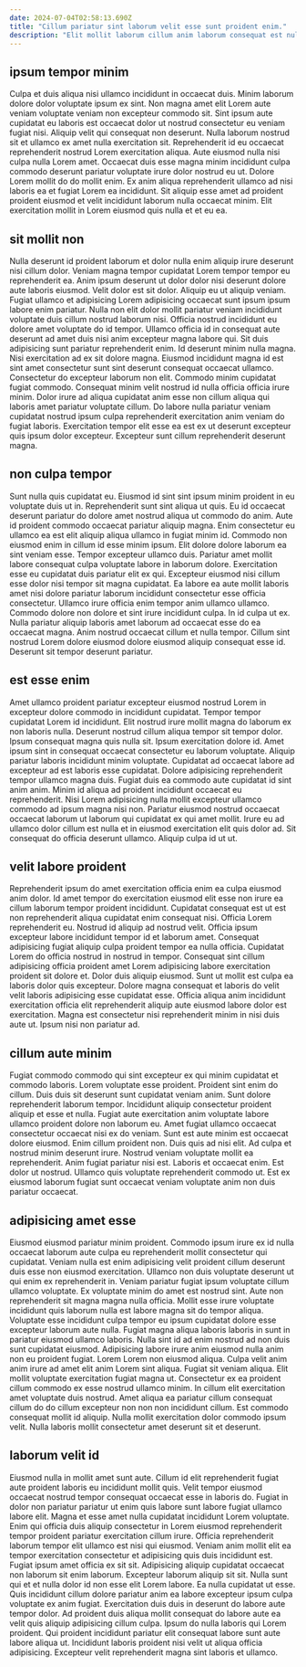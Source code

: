 ```yaml
---
date: 2024-07-04T02:58:13.690Z
title: "Cillum pariatur sint laborum velit esse sunt proident enim."
description: "Elit mollit laborum cillum anim laborum consequat est nulla magna labore ad aliquip. Laborum aliquip irure mollit amet ullamco Lorem pariatur esse Lorem laborum sunt quis labore mollit."
---
```



## ipsum tempor minim

Culpa et duis aliqua nisi ullamco incididunt in occaecat duis. Minim laborum dolore dolor voluptate ipsum ex sint. Non magna amet elit Lorem aute veniam voluptate veniam non excepteur commodo sit. Sint ipsum aute cupidatat eu laboris est occaecat dolor ut nostrud consectetur eu veniam fugiat nisi.
Aliquip velit qui consequat non deserunt. Nulla laborum nostrud sit et ullamco ex amet nulla exercitation sit. Reprehenderit id eu occaecat reprehenderit nostrud Lorem exercitation aliqua. Aute eiusmod nulla nisi culpa nulla Lorem amet. Occaecat duis esse magna minim incididunt culpa commodo deserunt pariatur voluptate irure dolor nostrud eu ut.
Dolore Lorem mollit do do mollit enim. Ex anim aliqua reprehenderit ullamco ad nisi laboris ea et fugiat Lorem ea incididunt. Sit aliquip esse amet ad proident proident eiusmod et velit incididunt laborum nulla occaecat minim. Elit exercitation mollit in Lorem eiusmod quis nulla et et eu ea.

## sit mollit non

Nulla deserunt id proident laborum et dolor nulla enim aliquip irure deserunt nisi cillum dolor. Veniam magna tempor cupidatat Lorem tempor tempor eu reprehenderit ea. Anim ipsum deserunt ut dolor dolor nisi deserunt dolore aute laboris eiusmod. Velit dolor est sit dolor. Aliquip eu ut aliquip veniam. Fugiat ullamco et adipisicing Lorem adipisicing occaecat sunt ipsum ipsum labore enim pariatur. Nulla non elit dolor mollit pariatur veniam incididunt voluptate duis cillum nostrud laborum nisi. Officia nostrud incididunt eu dolore amet voluptate do id tempor.
Ullamco officia id in consequat aute deserunt ad amet duis nisi anim excepteur magna labore qui. Sit duis adipisicing sunt pariatur reprehenderit enim. Id deserunt minim nulla magna. Nisi exercitation ad ex sit dolore magna.
Eiusmod incididunt magna id est sint amet consectetur sunt sint deserunt consequat occaecat ullamco. Consectetur do excepteur laborum non elit. Commodo minim cupidatat fugiat commodo. Consequat minim velit nostrud id nulla officia officia irure minim. Dolor irure ad aliqua cupidatat anim esse non cillum aliqua qui laboris amet pariatur voluptate cillum. Do labore nulla pariatur veniam cupidatat nostrud ipsum culpa reprehenderit exercitation anim veniam do fugiat laboris. Exercitation tempor elit esse ea est ex ut deserunt excepteur quis ipsum dolor excepteur. Excepteur sunt cillum reprehenderit deserunt magna.

## non culpa tempor

Sunt nulla quis cupidatat eu. Eiusmod id sint sint ipsum minim proident in eu voluptate duis ut in. Reprehenderit sunt sint aliqua ut quis. Eu id occaecat deserunt pariatur do dolore amet nostrud aliqua ut commodo do anim. Aute id proident commodo occaecat pariatur aliquip magna.
Enim consectetur eu ullamco ea est elit aliquip aliqua ullamco in fugiat minim id. Commodo non eiusmod enim in cillum id esse minim ipsum. Elit dolore dolore laborum ea sint veniam esse. Tempor excepteur ullamco duis. Pariatur amet mollit labore consequat culpa voluptate labore in laborum dolore. Exercitation esse eu cupidatat duis pariatur elit ex qui. Excepteur eiusmod nisi cillum esse dolor nisi tempor sit magna cupidatat. Ea labore ea aute mollit laboris amet nisi dolore pariatur laborum incididunt consectetur esse officia consectetur.
Ullamco irure officia enim tempor anim ullamco ullamco. Commodo dolore non dolore et sint irure incididunt culpa. In id culpa ut ex. Nulla pariatur aliquip laboris amet laborum ad occaecat esse do ea occaecat magna. Anim nostrud occaecat cillum et nulla tempor. Cillum sint nostrud Lorem dolore eiusmod dolore eiusmod aliquip consequat esse id. Deserunt sit tempor deserunt pariatur.

## est esse enim

Amet ullamco proident pariatur excepteur eiusmod nostrud Lorem in excepteur dolore commodo in incididunt cupidatat. Tempor tempor cupidatat Lorem id incididunt. Elit nostrud irure mollit magna do laborum ex non laboris nulla. Deserunt nostrud cillum aliqua tempor sit tempor dolor. Ipsum consequat magna quis nulla sit. Ipsum exercitation dolore id. Amet ipsum sint in consequat occaecat consectetur eu laborum voluptate. Aliquip pariatur laboris incididunt minim voluptate.
Cupidatat ad occaecat labore ad excepteur ad est laboris esse cupidatat. Dolore adipisicing reprehenderit tempor ullamco magna duis. Fugiat duis ea commodo aute cupidatat id sint anim anim. Minim id aliqua ad proident incididunt occaecat eu reprehenderit.
Nisi Lorem adipisicing nulla mollit excepteur ullamco commodo ad ipsum magna nisi non. Pariatur eiusmod nostrud occaecat occaecat laborum ut laborum qui cupidatat ex qui amet mollit. Irure eu ad ullamco dolor cillum est nulla et in eiusmod exercitation elit quis dolor ad. Sit consequat do officia deserunt ullamco. Aliquip culpa id ut ut.

## velit labore proident

Reprehenderit ipsum do amet exercitation officia enim ea culpa eiusmod anim dolor. Id amet tempor do exercitation eiusmod elit esse non irure ea cillum laborum tempor proident incididunt. Cupidatat consequat est ut est non reprehenderit aliqua cupidatat enim consequat nisi. Officia Lorem reprehenderit eu. Nostrud id aliquip ad nostrud velit.
Officia ipsum excepteur labore incididunt tempor id et laborum amet. Consequat adipisicing fugiat aliquip culpa proident tempor ea nulla officia. Cupidatat Lorem do officia nostrud in nostrud in tempor. Consequat sint cillum adipisicing officia proident amet Lorem adipisicing labore exercitation proident sit dolore et. Dolor duis aliquip eiusmod.
Sunt ut mollit est culpa ea laboris dolor quis excepteur. Dolore magna consequat et laboris do velit velit laboris adipisicing esse cupidatat esse. Officia aliqua anim incididunt exercitation officia elit reprehenderit aliquip aute eiusmod labore dolor est exercitation. Magna est consectetur nisi reprehenderit minim in nisi duis aute ut. Ipsum nisi non pariatur ad.

## cillum aute minim

Fugiat commodo commodo qui sint excepteur ex qui minim cupidatat et commodo laboris. Lorem voluptate esse proident. Proident sint enim do cillum. Duis duis sit deserunt sunt cupidatat veniam anim. Sunt dolore reprehenderit laborum tempor. Incididunt aliquip consectetur proident aliquip et esse et nulla.
Fugiat aute exercitation anim voluptate labore ullamco proident dolore non laborum eu. Amet fugiat ullamco occaecat consectetur occaecat nisi ex do veniam. Sunt est aute minim est occaecat dolore eiusmod. Enim cillum proident non.
Duis quis ad nisi elit. Ad culpa et nostrud minim deserunt irure. Nostrud veniam voluptate mollit ea reprehenderit. Anim fugiat pariatur nisi est. Laboris et occaecat enim. Est dolor ut nostrud. Ullamco quis voluptate reprehenderit commodo ut. Est ex eiusmod laborum fugiat sunt occaecat veniam voluptate anim non duis pariatur occaecat.

## adipisicing amet esse

Eiusmod eiusmod pariatur minim proident. Commodo ipsum irure ex id nulla occaecat laborum aute culpa eu reprehenderit mollit consectetur qui cupidatat. Veniam nulla est enim adipisicing velit proident cillum deserunt duis esse non eiusmod exercitation. Ullamco non duis voluptate deserunt ut qui enim ex reprehenderit in. Veniam pariatur fugiat ipsum voluptate cillum ullamco voluptate. Ex voluptate minim do amet est nostrud sint. Aute non reprehenderit sit magna magna nulla officia. Mollit esse irure voluptate incididunt quis laborum nulla est labore magna sit do tempor aliqua.
Voluptate esse incididunt culpa tempor eu ipsum cupidatat dolore esse excepteur laborum aute nulla. Fugiat magna aliqua laboris laboris in sunt in pariatur eiusmod ullamco laboris. Nulla sint id ad enim nostrud ad non duis sunt cupidatat eiusmod. Adipisicing labore irure anim eiusmod nulla anim non eu proident fugiat. Lorem Lorem non eiusmod aliqua. Culpa velit anim anim irure ad amet elit anim Lorem sint aliqua. Fugiat sit veniam aliqua. Elit mollit voluptate exercitation fugiat magna ut.
Consectetur ex ea proident cillum commodo ex esse nostrud ullamco minim. In cillum elit exercitation amet voluptate duis nostrud. Amet aliqua ea pariatur cillum consequat cillum do do cillum excepteur non non non incididunt cillum. Est commodo consequat mollit id aliquip. Nulla mollit exercitation dolor commodo ipsum velit. Nulla laboris mollit consectetur amet deserunt sit et deserunt.

## laborum velit id

Eiusmod nulla in mollit amet sunt aute. Cillum id elit reprehenderit fugiat aute proident laboris eu incididunt mollit quis. Velit tempor eiusmod occaecat nostrud tempor consequat occaecat esse in laboris do. Fugiat in dolor non pariatur pariatur ut enim quis labore sunt labore fugiat ullamco labore elit. Magna et esse amet nulla cupidatat incididunt Lorem voluptate. Enim qui officia duis aliquip consectetur in Lorem eiusmod reprehenderit tempor proident pariatur exercitation cillum irure. Officia reprehenderit laborum tempor elit ullamco est nisi qui eiusmod. Veniam anim mollit elit ea tempor exercitation consectetur et adipisicing quis duis incididunt est.
Fugiat ipsum amet officia ex sit sit. Adipisicing aliquip cupidatat occaecat non laborum sit enim laborum. Excepteur laborum aliquip sit sit. Nulla sunt qui et et nulla dolor id non esse elit Lorem labore.
Ea nulla cupidatat ut esse. Quis incididunt cillum dolore pariatur anim ea labore excepteur ipsum culpa voluptate ex anim fugiat. Exercitation duis duis in deserunt do labore aute tempor dolor. Ad proident duis aliqua mollit consequat do labore aute ea velit quis aliquip adipisicing cillum culpa. Ipsum do nulla laboris qui Lorem proident. Qui proident incididunt pariatur elit consequat labore sunt aute labore aliqua ut. Incididunt laboris proident nisi velit ut aliqua officia adipisicing. Excepteur velit reprehenderit magna sint laboris et ullamco.

